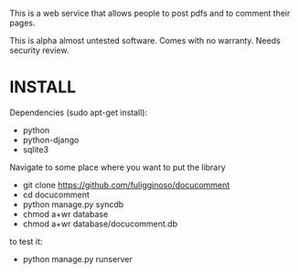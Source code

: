 This is a web service that allows people to post pdfs and to comment their pages.

This is alpha almost untested software. Comes with no warranty. Needs security review.

INSTALL
=======

Dependencies (sudo apt-get install):
* python
* python-django
* sqlite3

Navigate to some place where you want to put the library
* git clone https://github.com/fuligginoso/docucomment
* cd docucomment
* python manage.py syncdb
* chmod a+wr database
* chmod a+wr database/docucomment.db

to test it:
* python manage.py runserver
